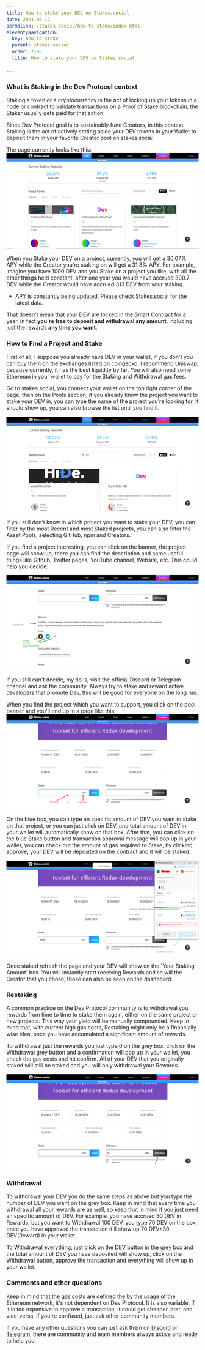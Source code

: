 ```yaml
---
title: How to stake your DEV on Stakes.social
date: 2021-06-17
permalink: /stakes-social/how-to-stake/index.html
eleventyNavigation:
  key: how-to-stake
  parent: stakes-social
  order: 2100
  title: How to stake your DEV on Stakes.social

---
```


### What is Staking in the Dev Protocol context

Staking a token or a cryptocurrency is the act of locking up your tokens in a node or contract to validate transactions on a Proof of Stake blockchain, the Staker usually gets paid for that action.

Since Dev Protocol goal is to sustainably fund Creators, in this context, Staking is the act of actively setting aside your DEV tokens in your Wallet to deposit them in your favorite Creator pool on stakes.social.

The page currently looks like this:
![how to stake on stakes.social](/content/images/stakes.social/stakes.social-1.png)

When you Stake your DEV on a project, currently, you will get a 30.07% APY while the Creator you're staking on will get a 31.3% APY. For example, imagine you have 1000 DEV and you Stake on a project you like, with all the other things held constant, after one year you would have accrued 300.7 DEV while the Creator would have accrued 313 DEV from your staking.
* APY is constantly being updated. Please check Stakes.social for the latest data.

That doesn't mean that your DEV are locked in the Smart Contract for a year, in fact **you're free to deposit and withdrawal any amount**, including just the rewards **any time you want**.

### How to Find a Project and Stake

First of all, I suppose you already have DEV in your wallet, if you don't you can buy them on the exchanges listed on [coingecko](https://www.coingecko.com/en/coins/dev-protocol), I recommend Uniswap, because currently, it has the best liquidity by far. You will also need some Ethereum in your wallet to pay for the Staking and Withdrawal gas fees.

Go to stakes.social, you connect your wallet on the top right corner of the page, then on the Pools section, if you already know the project you want to stake your DEV in, you can type the name of the project you're looking for, it should show up, you can also browse the list until you find it.

![how to stake on stakes.social](/content/images/stakes.social/stakes.social-2.png)

If you still don't know in which project you want to stake your DEV, you can filter by the most Recent and most Staked projects, you can also filter the Asset Pools, selecting GitHub, npm and Creators.

If you find a project interesting, you can click on the banner, the project page will show up, there you can find the description and some useful things like Github, Twitter pages, YouTube channel, Website, etc. This could help you decide.

![how to stake on stakes.social](/content/images/stakes.social/stakes.social-3.png)

If you still can't decide, my tip is, visit the official Discord or Telegram channel and ask the community. Always try to stake and reward active developers that promote Dev, this will be good for everyone on the long run.

When you find the project which you want to support, you click on the pool banner and you'll end up in a page like this:
![how to stake on stakes.social](/content/images/stakes.social/stakes.social-4.png)

On the blue box, you can type an specific amount of DEV you want to stake on that project, or you can just click on DEV, and total amount of DEV in your wallet will automatically show on that box. After that, you can click on the blue Stake button and transaction approval message will pop up in your wallet, you can check out the amount of gas required to Stake, by clicking approve, your DEV will be deposited on the contract and it will be staked.

![how to stake on stakes.social](/content/images/stakes.social/stakes.social-5.png)

Once staked refresh the page and your DEV will show on the 'Your Staking Amount' box. You will instantly start receiving Rewards and so will the Creator that you chose, those can also be seen on the dashboard.

### Restaking
A common practice on the Dev Protocol community is to withdrawal you rewards from time to time to stake them again, either on the same project or new projects. This way your yield will be manually compounded. Keep in mind that, with current high gas costs, Restaking might only be a financially wise idea, once you have accumulated a significant amount of rewards.

To withdrawal just the rewards you just type 0 on the grey box, click on the Withdrawal grey button and a confirmation will pop up in your wallet, you check the gas costs and hit confirm. All of your DEV that you originally staked will still be staked and you will only withdrawal your Rewards.

![how to stake on stakes.social](/content/images/stakes.social/stakes.social-6.png)

### Withdrawal
To withdrawal your DEV you do the same steps as above but you type the number of DEV you want on the grey box. Keep in mind that every time you withdrawal all your rewards are as well, so keep that in mind if you just need an specific amount of DEV. For example, you have accrued 30 DEV in Rewards, but you want to Withdrawal 100 DEV, you type 70 DEV on the box, once you have approved the transaction it'll show up 70 DEV+30 DEV(Reward) in your wallet.

To Withdrawal everything, just click on the DEV button in the grey box and the total amount of DEV you have deposited will show up, click on the Withdrawal button, approve the transaction and everything will show up in your wallet.

### Comments and other questions
Keep in mind that the gas costs are defined the by the usage of the Ethereum network, it's not dependent on Dev Protocol. It is also variable, if it is too expensive to approve a transaction, it could get cheaper later, and vice-versa, if you're confused, just ask other community members.

If you have any other questions you can just ask them on [Discord](https://discord.com/channels/547215761341546497/675499290940014604) or [Telegram](https://web.telegram.org/#/im?p=@devprtcl), there are community and team members always active and ready to help you.
